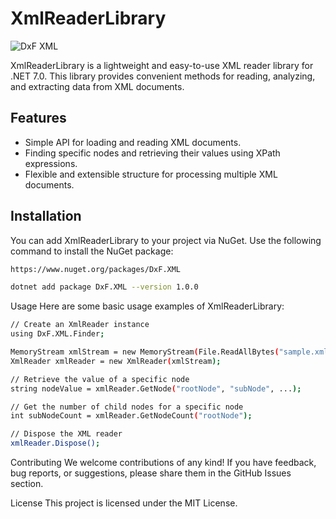 # XmlReaderLibrary

![DxF XML](https://github.com/ksomaz/DxF.XML/assets/18247823/a815216f-1029-432e-86cd-3fe819e2fb64)

XmlReaderLibrary is a lightweight and easy-to-use XML reader library for .NET 7.0. This library provides convenient methods for reading, analyzing, and extracting data from XML documents.

## Features

- Simple API for loading and reading XML documents.
- Finding specific nodes and retrieving their values using XPath expressions.
- Flexible and extensible structure for processing multiple XML documents.

## Installation

You can add XmlReaderLibrary to your project via NuGet. Use the following command to install the NuGet package:

```bash
https://www.nuget.org/packages/DxF.XML
```

```bash
dotnet add package DxF.XML --version 1.0.0
```

Usage
Here are some basic usage examples of XmlReaderLibrary:

```bash
// Create an XmlReader instance
using DxF.XML.Finder;

MemoryStream xmlStream = new MemoryStream(File.ReadAllBytes("sample.xml"));
XmlReader xmlReader = new XmlReader(xmlStream);

// Retrieve the value of a specific node
string nodeValue = xmlReader.GetNode("rootNode", "subNode", ...);

// Get the number of child nodes for a specific node
int subNodeCount = xmlReader.GetNodeCount("rootNode");

// Dispose the XML reader
xmlReader.Dispose();

```

Contributing
We welcome contributions of any kind! If you have feedback, bug reports, or suggestions, please share them in the GitHub Issues section.

License
This project is licensed under the MIT License.

